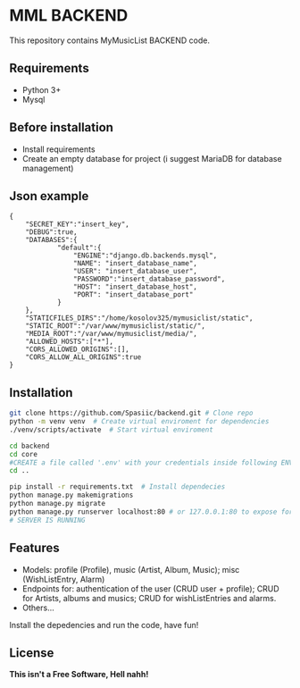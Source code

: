 ﻿# MML BACKEND

This repository contains MyMusicList BACKEND code.

## Requirements
- Python 3+
- Mysql


## Before installation
 - Install requirements 
 - Create an empty database for project (i suggest MariaDB for database management)
 
 
## Json example
``` 
{
    "SECRET_KEY":"insert_key",
    "DEBUG":true,
    "DATABASES":{
            "default":{
                "ENGINE":"django.db.backends.mysql",
                "NAME": "insert_database_name",
                "USER": "insert_database_user",
                "PASSWORD":"insert_database_password",
                "HOST": "insert_database_host", 
                "PORT": "insert_database_port"
            }
    },
    "STATICFILES_DIRS":"/home/kosolov325/mymusiclist/static",
    "STATIC_ROOT":"/var/www/mymusiclist/static/",
    "MEDIA_ROOT":"/var/www/mymusiclist/media/",
    "ALLOWED_HOSTS":["*"],
    "CORS_ALLOWED_ORIGINS":[],
    "CORS_ALLOW_ALL_ORIGINS":true
}
```

## Installation

``` bash
git clone https://github.com/Spasiic/backend.git # Clone repo
python -m venv venv  # Create virtual enviroment for dependencies
./venv/scripts/activate  # Start virtual enviroment

cd backend
cd core 
#CREATE a file called '.env' with your credentials inside following ENV example section or ask a senior developer for his .env file.
cd ..

pip install -r requirements.txt  # Install dependecies
python manage.py makemigrations
python manage.py migrate
python manage.py runserver localhost:80 # or 127.0.0.1:80 to expose for public, you also need port forwaded 80.
# SERVER IS RUNNING
```
## Features

- Models: profile (Profile), music (Artist, Album, Music); misc (WishListEntry, Alarm)
- Endpoints for: authentication of the user (CRUD user + profile); CRUD for Artists, albums and musics; CRUD for wishListEntries and alarms.
- Others...

Install the depedencies and run the code, have fun!

## License

**This isn't a Free Software, Hell nahh!**
